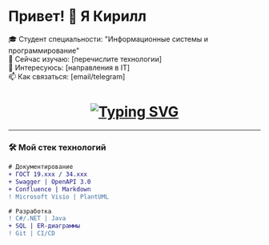 # Привет! 👋 Я Кирилл
🎓 Студент специальности: "Информационные системы и программирование"  
🌱 Сейчас изучаю: [перечислите технологии]  
🔭 Интересуюсь: [направления в IT]  
📫 Как связаться: [email/telegram]  


<h1 align="center">
  <a href="https://git.io/typing-svg"><img src="https://readme-typing-svg.demolab.com?font=Fira+Code&pause=1000&width=435&lines=%D0%9F%D1%80%D0%B8%D0%B2%D0%B5%D1%82%2C+%D1%8F+%D0%9A%D0%B8%D1%80%D0%B8%D0%BB%D0%BB+%7C+%D0%98%D0%BD%D0%B6%D0%B5%D0%BD%D0%B5%D1%80-%D0%B4%D0%BE%D0%BA%D1%83%D0%BC%D0%B5%D0%BD%D1%82%D0%B0%D0%BB%D0%B8%D1%81%D1%82+%C3%97+%D0%A0%D0%B0%D0%B7%D1%80%D0%B0%D0%B1%D0%BE%D1%82%D1%87%D0%B8%D0%BA" alt="Typing SVG" /></a>
</h1>

---

### 🛠 **Мой стек технологий**
```diff
# Документирование
+ ГОСТ 19.ххх / 34.ххх
+ Swagger | OpenAPI 3.0
+ Confluence | Markdown
! Microsoft Visio | PlantUML

# Разработка
! C#/.NET | Java
+ SQL | ER-диаграммы
! Git | CI/CD

